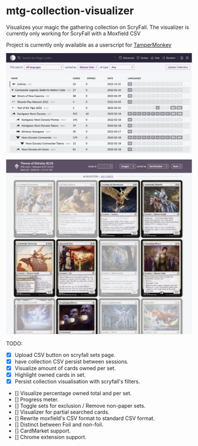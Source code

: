 # mtg-collection-visualizer

Visualizes your magic the gathering collection on ScryFall. The visualizer is currently only working for ScryFall with a Moxfield CSV

Project is currently only available as a userscript for [TamperMonkey](https://chrome.google.com/webstore/detail/tampermonkey/dhdgffkkebhmkfjojejmpbldmpobfkfo?hl=en)

![Screenshot](all_sets.png)

![Screenshot](set_visualisation.png)

TODO:

- [x] Upload CSV button on scryfall sets page.
- [x] have collection CSV persist between sessions.
- [x] Visualize amount of cards owned per set.
- [x] Highlight owned cards in set.
- [x] Persist collection visualisation with scryfall's filters.
- [] Visualize percentage owned total and per set.
- [] Progress meter.
- [] Toggle sets for exclusion / Remove non-paper sets.
- [] Visualizer for partial searched cards.
- [] Rewrite moxfield's CSV format to standard CSV format.
- [] Distinct between Foil and non-foil.
- [] CardMarket support.
- [] Chrome extension support.

